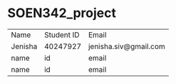 # SOEN342_project

<table>
  <tr>
    <td>Name</td>
    <td>Student ID</td>
    <td>Email</td>
  </tr>

  <tr>
    <td>Jenisha</td>
    <td>40247927</td>
    <td>jenisha.siv@gmail.com</td>
  </tr>

 <tr>
    <td>name</td>
    <td>id</td>
    <td>email</td>
  </tr>

   <tr>
    <td>name</td>
    <td>id</td>
    <td>email</td>
  </tr>

  </table>
